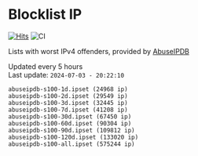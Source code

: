 # Blocklist IP

[![Hits](https://hits.seeyoufarm.com/api/count/incr/badge.svg?url=https%3A%2F%2Fgithub.com%2Fborestad%2Fblocklist-ip%2F&count_bg=%2379C83D&title_bg=%23555555&icon=&icon_color=%23E7E7E7&title=hits&edge_flat=false)](https://hits.seeyoufarm.com)  ![CI](https://img.shields.io/github/workflow/status/borestad/blocklist-ip/CI?style=flat-square)

Lists with worst IPv4 offenders, provided by [AbuseIPDB](https://www.abuseipdb.com/)

<!-- FOOTER-PLACEHOLDER -->
Updated every 5 hours<br>
Last update: `2024-07-03 - 20:22:10`
```
abuseipdb-s100-1d.ipset (24968 ip)
abuseipdb-s100-2d.ipset (29549 ip)
abuseipdb-s100-3d.ipset (32445 ip)
abuseipdb-s100-7d.ipset (41208 ip)
abuseipdb-s100-30d.ipset (67450 ip)
abuseipdb-s100-60d.ipset (90304 ip)
abuseipdb-s100-90d.ipset (109812 ip)
abuseipdb-s100-120d.ipset (133020 ip)
abuseipdb-s100-all.ipset (575244 ip)
```
